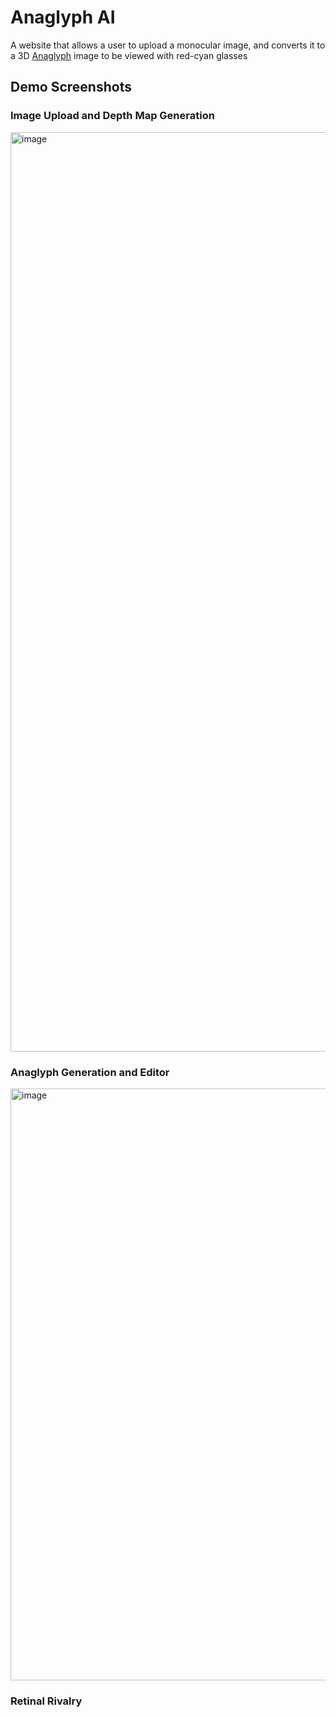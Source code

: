 # Anaglyph AI
A website that allows a user to upload a monocular image, and converts it to a 3D [Anaglyph](https://en.wikipedia.org/wiki/Anaglyph_3D) image to be viewed with red-cyan glasses

## Demo Screenshots
### Image Upload and Depth Map Generation
<img width="1471" alt="image" src="https://github.com/user-attachments/assets/9a7ac356-cd8e-432a-ac8c-47cd19b80586" />

### Anaglyph Generation and Editor
<img width="947" alt="image" src="https://github.com/user-attachments/assets/3628605c-d1b2-4cc4-832b-f9c14ed3ed17" />

### Retinal Rivalry



